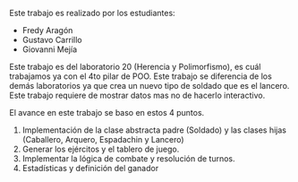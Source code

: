 Este trabajo es realizado por los estudiantes:

- Fredy Aragón
- Gustavo Carrillo
- Giovanni Mejía

Este trabajo es del laboratorio 20 (Herencia y Polimorfismo), es cuál trabajamos ya con el 4to pilar de POO. Este trabajo se diferencia de los demás laboratorios ya que crea un nuevo tipo de soldado que es el lancero. Este trabajo requiere de mostrar datos mas no de hacerlo interactivo.

El avance en este trabajo se baso en estos 4 puntos.

1. Implementación de la clase abstracta padre (Soldado) y las clases hijas (Caballero, Arquero, Espadachin y Lancero)
2. Generar los ejércitos y el tablero de juego.
3. Implementar la lógica de combate y resolución de turnos.
4. Estadísticas y definición del ganador